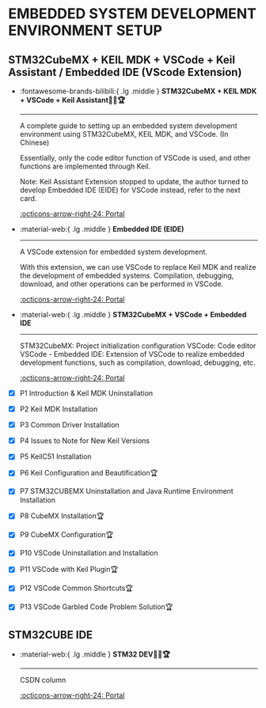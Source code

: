 # EMBEDDED SYSTEM DEVELOPMENT ENVIRONMENT SETUP

## STM32CubeMX + KEIL MDK + VSCode + Keil Assistant / Embedded IDE (VScode Extension)

<div class="grid cards" markdown>

-   :fontawesome-brands-bilibili:{ .lg .middle } __STM32CubeMX + KEIL MDK + VSCode + Keil Assistant🎯✅🏆__
    
    ---

    A complete guide to setting up an embedded system development environment using STM32CubeMX, KEIL MDK, and VSCode. (In Chinese)

    Essentially, only the code editor function of VSCode is used, and other functions are implemented through Keil.

    Note: Keil Assistant Extension stopped to update, the author turned to develop Embedded IDE (EIDE) for VSCode instead, refer to the next card.

    [:octicons-arrow-right-24: <a href="https://www.bilibili.com/video/BV1re4y1H7nw?p=1&vd_source=5a427660f0337fedc22d4803661d493f" target="_blank"> Portal </a>](#)

-   :material-web:{ .lg .middle } __Embedded IDE (EIDE)__
    
    ---

    A VSCode extension for embedded system development.

    With this extension, we can use VSCode to replace Keil MDK and realize the development of embedded systems. Compilation, debugging, download, and other operations can be performed in VSCode.

    [:octicons-arrow-right-24: <a href="https://em-ide.com/" target="_blank"> Portal </a>](#)

-   :material-web:{ .lg .middle } __STM32CubeMX + VSCode + Embedded IDE__
    
    ---

    STM32CubeMX: Project initialization configuration
    VSCode: Code editor
    VSCode - Embedded IDE: Extension of VSCode to realize embedded development functions, such as compilation, download, debugging, etc.

    [:octicons-arrow-right-24: <a href="https://www.bilibili.com/video/BV1re4y1H7nw?p=1&vd_source=5a427660f0337fedc22d4803661d493f" target="_blank"> Portal </a>](#)

</div>

- [x] P1 Introduction & Keil MDK Uninstallation
- [x] P2 Keil MDK Installation
- [x] P3 Common Driver Installation
- [x] P4 Issues to Note for New Keil Versions
- [x] P5 KeilC51 Installation
- [x] P6 Keil Configuration and Beautification🏆
- [x] P7 STM32CUBEMX Uninstallation and Java Runtime Environment Installation
- [x] P8 CubeMX Installation🏆
- [x] P9 CubeMX Configuration🏆
- [x] P10 VSCode Uninstallation and Installation
- [x] P11 VSCode with Keil Plugin🏆
- [x] P12 VSCode Common Shortcuts🏆
- [x] P13 VSCode Garbled Code Problem Solution🏆


## STM32CUBE IDE

<div class="grid cards" markdown>

-   :material-web:{ .lg .middle } __STM32 DEV🎯✅🏆__
    
    ---

    CSDN column

    [:octicons-arrow-right-24: <a href="https://blog.csdn.net/Mculover666/article/details/126943245" target="_blank"> Portal </a>](#)

</div>